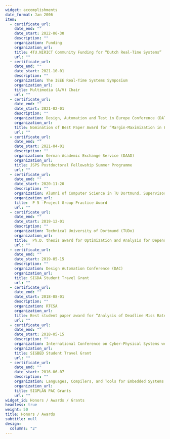 ```yaml
---
widget: accomplishments
date_format: Jan 2006
item:
  - certificate_url: 
    date_end: ""
    date_start: 2022-06-30
    description: ""
    organization: Funding
    organization_url: 
    title: 4TU.NIRICT Community Funding for “Dutch Real-Time Systems”
    url: ""
  - certificate_url: 
    date_end: ""
    date_start: 2021-10-01
    description: ""
    organization: The IEEE Real-Time Systems Symposium
    organization_url: 
    title: Multimedia (A/V) Chair
    url: ""
  - certificate_url: 
    date_end: ""
    date_start: 2021-02-01
    description: ""
    organization: Design, Automation and Test in Europe Conference (DATE)
    organization_url: 
    title: Nomination of Best Paper Award for “Margin-Maximization in Binarized Neural Networks for Optimizing Bit Error Tolerance”
    url: ""
  - certificate_url: 
    date_end: ""
    date_start: 2021-04-01
    description: ""
    organization: German Academic Exchange Service (DAAD)
    organization_url: 
    title: JSPS Postdoctoral Fellowship Summer Programme
    url: ""
  - certificate_url: 
    date_end: ""
    date_start: 2020-11-20
    description: ""
    organization: Alumni of Computer Science in TU Dortmund, Supervisor
    organization_url: 
    title:  P 5 -Project Group Practice Award
    url: ""
  - certificate_url: 
    date_end: ""
    date_start: 2019-12-01
    description: ""
    organization: Technical University of Dortmund (TUDo)
    organization_url: 
    title:  Ph.D. thesis award for Optimization and Analysis for Dependable Application Software on Unreliable Hardware Platforms
    url: ""
  - certificate_url: 
    date_end: ""
    date_start: 2019-05-15
    description: ""
    organization: Design Automation Conference (DAC)
    organization_url: 
    title: SIGDA Student Travel Grant
    url: ""
  - certificate_url: 
    date_end: ""
    date_start: 2018-08-01
    description: ""
    organization: RTCSA
    organization_url: 
    title: Best student paper award for “Analysis of Deadline Miss Rates for Uniprocessor Fixed-Priority Scheduling”
    url: ""
  - certificate_url: 
    date_end: ""
    date_start: 2018-05-15
    description: ""
    organization: International Conference on Cyber-Physical Systems week (CPSWEEK)
    organization_url: 
    title: SIGBED Student Travel Grant
    url: ""
  - certificate_url: 
    date_end: ""
    date_start: 2016-06-07
    description: ""
    organization: Languages, Compilers, and Tools for Embedded Systems (LCTES)
    organization_url: 
    title: SIGPLAN PAC Grants
    url: ""
widget_id: Honors / Awards / Grants
headless: true
weight: 50
title: Honors / Awards
subtitle: null
design:
  columns: "2"
---
```

